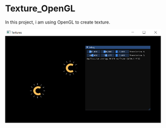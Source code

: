 # Texture_OpenGL

In this project, i am using OpenGL to create texture.

![Textures](Texture_image1.PNG)